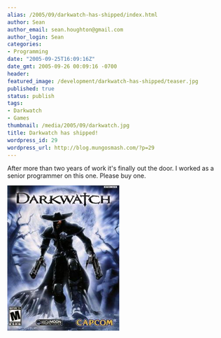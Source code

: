 ```yaml
---
alias: /2005/09/darkwatch-has-shipped/index.html
author: Sean
author_email: sean.houghton@gmail.com
author_login: Sean
categories:
- Programming
date: "2005-09-25T16:09:16Z"
date_gmt: 2005-09-26 00:09:16 -0700
header:
featured_image: /development/darkwatch-has-shipped/teaser.jpg
published: true
status: publish
tags:
- Darkwatch
- Games
thumbnail: /media/2005/09/darkwatch.jpg
title: Darkwatch has shipped!
wordpress_id: 29
wordpress_url: http://blog.mungosmash.com/?p=29
---
```

After more than two years of work it's finally out the door.  I worked as a senior programmer on this one.  Please buy one.

[![](darkwatch.jpg)](http://www.darkwatch.com)
